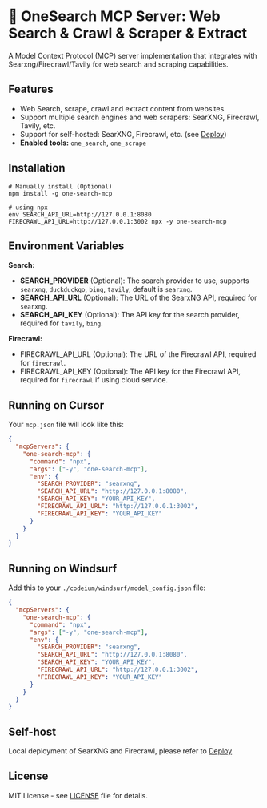 # 🚀 OneSearch MCP Server: Web Search & Crawl & Scraper & Extract

A Model Context Protocol (MCP) server implementation that integrates with Searxng/Firecrawl/Tavily for web search and scraping capabilities.

## Features

- Web Search, scrape, crawl and extract content from websites.
- Support multiple search engines and web scrapers: SearXNG, Firecrawl, Tavily, etc.
- Support for self-hosted: SearXNG, Firecrawl, etc. (see [Deploy](./deploy/README.md))
- **Enabled tools:** `one_search`, `one_scrape`

## Installation

```shell
# Manually install (Optional)
npm install -g one-search-mcp
```

```shell
# using npx
env SEARCH_API_URL=http://127.0.0.1:8080 FIRECRAWL_API_URL=http://127.0.0.1:3002 npx -y one-search-mcp
```

## Environment Variables

**Search:**

- **SEARCH_PROVIDER** (Optional): The search provider to use, supports `searxng`, `duckduckgo`, `bing`, `tavily`, default is `searxng`.
- **SEARCH_API_URL** (Optional): The URL of the SearxNG API, required for `searxng`.
- **SEARCH_API_KEY** (Optional): The API key for the search provider, required for `tavily`, `bing`.

**Firecrawl:**

- FIRECRAWL_API_URL (Optional): The URL of the Firecrawl API, required for `firecrawl`.
- FIRECRAWL_API_KEY (Optional): The API key for the Firecrawl API, required for `firecrawl` if using cloud service.

## Running on Cursor

Your `mcp.json` file will look like this:

```json
{
  "mcpServers": {
    "one-search-mcp": {
      "command": "npx",
      "args": ["-y", "one-search-mcp"],
      "env": {
        "SEARCH_PROVIDER": "searxng",
        "SEARCH_API_URL": "http://127.0.0.1:8080",
        "SEARCH_API_KEY": "YOUR_API_KEY",
        "FIRECRAWL_API_URL": "http://127.0.0.1:3002",
        "FIRECRAWL_API_KEY": "YOUR_API_KEY"
      }
    }
  }
}
```

## Running on Windsurf

Add this to your `./codeium/windsurf/model_config.json` file:

```json
{
  "mcpServers": {
    "one-search-mcp": {
      "command": "npx",
      "args": ["-y", "one-search-mcp"],
      "env": {
        "SEARCH_PROVIDER": "searxng",
        "SEARCH_API_URL": "http://127.0.0.1:8080",
        "SEARCH_API_KEY": "YOUR_API_KEY",
        "FIRECRAWL_API_URL": "http://127.0.0.1:3002",
        "FIRECRAWL_API_KEY": "YOUR_API_KEY"
      }
    }
  }
}
```

## Self-host

Local deployment of SearXNG and Firecrawl, please refer to [Deploy](./deploy/README.md)

## License

MIT License - see [LICENSE](./LICENSE) file for details.

